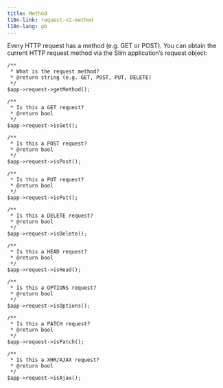 ```yaml
---
title: Method
l10n-link: request-v2-method
l10n-lang: gb
---
```

Every HTTP request has a method (e.g. GET or POST). You can obtain the current HTTP request method via the Slim
application’s request object:

    /**
     * What is the request method?
     * @return string (e.g. GET, POST, PUT, DELETE)
     */
    $app->request->getMethod();

    /**
     * Is this a GET request?
     * @return bool
     */
    $app->request->isGet();

    /**
     * Is this a POST request?
     * @return bool
     */
    $app->request->isPost();

    /**
     * Is this a PUT request?
     * @return bool
     */
    $app->request->isPut();

    /**
     * Is this a DELETE request?
     * @return bool
     */
    $app->request->isDelete();

    /**
     * Is this a HEAD request?
     * @return bool
     */
    $app->request->isHead();

    /**
     * Is this a OPTIONS request?
     * @return bool
     */
    $app->request->isOptions();

    /**
     * Is this a PATCH request?
     * @return bool
     */
    $app->request->isPatch();

    /**
     * Is this a XHR/AJAX request?
     * @return bool
     */
    $app->request->isAjax();
